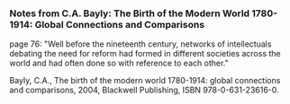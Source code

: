 ### Notes from C.A. Bayly: The Birth of the Modern World 1780-1914: Global Connections and Comparisons

page 76: "Well before the nineteenth century, networks of intellectuals debating the need for reform had formed in different societies across the world and had often done so with reference to each other."


Bayly, C.A., The birth of the modern world 1780-1914: global connections and comparisons, 2004, Blackwell Publishing, ISBN 978-0-631-23616-0.

